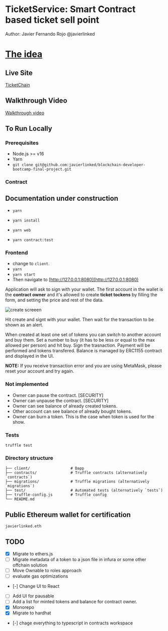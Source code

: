 # TicketService: Smart Contract based ticket sell point

Author: Javier Fernando Rojo @javierlinked


# [The idea](./idea.md)

## Live Site

[TicketChain](https://javierlinked-consensys.vercel.app/)


## Walkthrough Video

[Walkthrough video](https://www.loom.com/share/876847b0e0ee43a9a0fff76a269703c1?sharedAppSource=personal_library)


## To Run Locally

### Prerequisites

- Node.js >= v16
- Yarn
- `git clone git@github.com:javierlinked/blockchain-developer-bootcamp-final-project.git`


### Contract

## Documentation under construction 


- `yarn`
- `yarn install`
- `yarn web`

- `yarn contract:test`

### Frontend
- change to `client`.
- `yarn`
- `yarn start`
- Then navigate to [http://127.0.0.1:8080](http://127.0.0.1:8080)

Application will ask to sign with your wallet.
The first account in the wallet is the **contract owner** and it's allowed to create **ticket tockens** by filling the form, and setting the price and rest of the data.

![create screeen](./create.png)

Hit create and signt with your wallet. Then wait for the transaction to be shown as an alert.

When created at least one set of tokens you can switch to another account and buy them.
Set a number to buy (it has to be less or equal to the max allowed per person) and hit buy. 
Sign the trasnaction. Payment will be performed and tokens transfered.
Balance is managed by ERC1155 contract and displayed in the UI.


**NOTE:** If you receive transaction error and you are using MetaMask, please reset your account and try again.


### Not implemented

- Owner can pause the contract. [SECURITY]
- Owner can unpause the contract. [SECURITY]
- Owner can see balance of already created tokens.
- Other account can see balance of already bought tokens.
- Owner can burn a token. This is the case when token is used for the show.


### Tests

```
truffle test
```


### Directory structure

```
├── client/                  # Dapp
├── contracts/               # Truffle contracts (alternatively `contracts`)
├── migrations/              # Truffle migrations (alternatively `migrations`)
├── test/                    # Automated tests (alternatively `tests`)
├── truffle-config.js        # Truffle config
└── README.md

```


## Public Ethereum wallet for certification

`javierlinked.eth`


## TODO

- [x] Migrate to ethers.js
- [ ] Migrate metadata of a token to a json file in infura or some other offchain solution
- [ ] Move Ownable to roles approach
- [ ] evaluate gas optimizations
- [-] Change UI to React
- [ ] Add UI for pausable
- [ ] Add a list for minted tokens and balance for contract owner.
- [x] Monorepo
- [x] Migrate to hardhat
- [-] chage everything to typescript in contracts workspace
